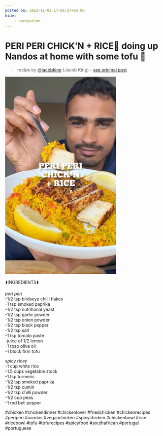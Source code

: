 ```yaml
---
posted on: 2022-11-02 17:06:57+00:00
hide:
    - navigation
---
```


# PERI PERI CHICK’N + RICE🐓 doing up Nandos at home with some tofu 🤝  

> recipe by [@jacobking](https://www.instagram.com/jacobking/) 
(Jacob King) - [see original post](https://instagram.com/p/Ckd1SyUqH_T)

![](../img/jacobking_02-11-2022_1711.png)

  
⬇️INGREDIENTS⬇️  
  
*peri peri*  
-1/2 tsp birdseye chilli flakes  
-1 tsp smoked paprika  
-1/2 tsp nutritional yeast  
-1/2 tsp garlic powder  
-1/2 tsp onion powder  
-1/2 tsp black pepper  
-1/2 tsp salt  
-1 tsp tomato paste  
-juice of 1/2 lemon  
-1 tbsp olive oil  
-1 block firm tofu  
  
*spicy ricey*  
-1 cup white rice  
-1.5 cups vegetable stock  
-1 tsp turmeric   
-1/2 tsp smoked paprika  
-1/2 tsp cumin  
-1/2 tsp chilli powder  
-1/2 cup peas  
-1 red bell pepper  
  
\#chicken \#chickendinner \#chickenlover \#friedchicken \#chickenrecipes \#periperi \#nandos \#veganchicken \#spicychicken \#chickenbowl \#rice \#ricebowl \#tofu \#tofurecipes \#spicyfood \#southafrican \#portugal \#portuguese   
